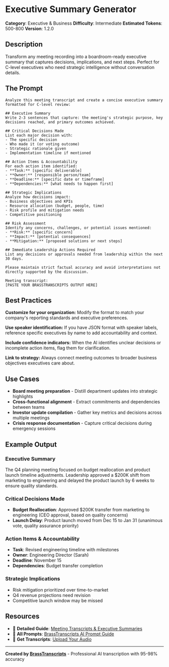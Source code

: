 # Executive Summary Generator

**Category**: Executive & Business
**Difficulty**: Intermediate
**Estimated Tokens**: 500-800
**Version**: 1.2.0

## Description

Transform any meeting recording into a boardroom-ready executive summary that captures decisions, implications, and next steps. Perfect for C-level executives who need strategic intelligence without conversation details.

## The Prompt

```text
Analyze this meeting transcript and create a concise executive summary formatted for C-level review:

## Executive Summary
Write 2-3 sentences that capture: the meeting's strategic purpose, key decisions reached, and primary outcomes achieved.

## Critical Decisions Made
List each major decision with:
- The specific decision
- Who made it (or voting outcome)
- Strategic rationale given
- Implementation timeline if mentioned

## Action Items & Accountability
For each action item identified:
- **Task:** [specific deliverable]
- **Owner:** [responsible person/team]
- **Deadline:** [specific date or timeframe]
- **Dependencies:** [what needs to happen first]

## Strategic Implications
Analyze how decisions impact:
- Business objectives and KPIs
- Resource allocation (budget, people, time)
- Risk profile and mitigation needs
- Competitive positioning

## Risk Assessment
Identify any concerns, challenges, or potential issues mentioned:
- **Risk:** [specific concern]
- **Impact:** [potential consequences]
- **Mitigation:** [proposed solutions or next steps]

## Immediate Leadership Actions Required
List any decisions or approvals needed from leadership within the next 30 days.

Please maintain strict factual accuracy and avoid interpretations not directly supported by the discussion.

Meeting transcript:
[PASTE YOUR BRASSTRANSCRIPTS OUTPUT HERE]
```

## Best Practices

**Customize for your organization:** Modify the format to match your company's reporting standards and executive preferences.

**Use speaker identification:** If you have JSON format with speaker labels, reference specific executives by name to add accountability and context.

**Include confidence indicators:** When the AI identifies unclear decisions or incomplete action items, flag them for clarification.

**Link to strategy:** Always connect meeting outcomes to broader business objectives executives care about.

## Use Cases

- **Board meeting preparation** - Distill department updates into strategic highlights
- **Cross-functional alignment** - Extract commitments and dependencies between teams
- **Investor update compilation** - Gather key metrics and decisions across multiple meetings
- **Crisis response documentation** - Capture critical decisions during emergency sessions

## Example Output

### Executive Summary
The Q4 planning meeting focused on budget reallocation and product launch timeline adjustments. Leadership approved a $200K shift from marketing to engineering and delayed the product launch by 6 weeks to ensure quality standards.

### Critical Decisions Made
- **Budget Reallocation**: Approved $200K transfer from marketing to engineering (CEO approval, based on quality concerns)
- **Launch Delay**: Product launch moved from Dec 15 to Jan 31 (unanimous vote, quality assurance priority)

### Action Items & Accountability
- **Task**: Revised engineering timeline with milestones
- **Owner**: Engineering Director (Sarah)
- **Deadline**: November 15
- **Dependencies**: Budget transfer completion

### Strategic Implications
- Risk mitigation prioritized over time-to-market
- Q4 revenue projections need revision
- Competitive launch window may be missed

## Resources

- 📖 **Detailed Guide**: [Meeting Transcripts & Executive Summaries](https://brasstranscripts.com/blog/meeting-transcripts-executive-summaries-ai-prompts#prompt-1-executive-summary-generator)
- 🎯 **All Prompts**: [BrassTranscripts AI Prompt Guide](https://brasstranscripts.com/ai-prompt-guide)
- 🎤 **Get Transcripts**: [Upload Your Audio](https://brasstranscripts.com/upload)

---

**Created by [BrassTranscripts](https://brasstranscripts.com)** - Professional AI transcription with 95-98% accuracy